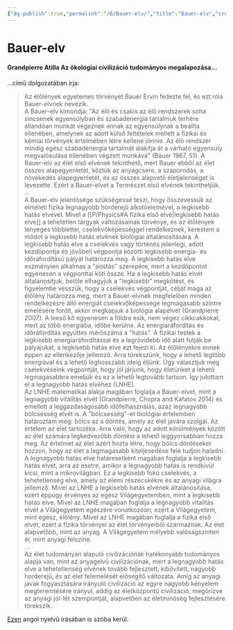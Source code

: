 ```yaml
---
{"dg-publish":true,"permalink":"/B/Bauer-elv/","title":"Bauer-elv","created":"2023-11-09T08:34","updated":"2025-03-13T03:43"}
---
```



# Bauer-elv

#### Grandpierre Atilla Az ökológiai civilizáció tudományos megalapozása...

...című dolgozatában írja:  
> Az élőlények egyetemes törvényét Bauer Ervin fedezte fel, és ezt róla Bauer-elvnek nevezik.  
> A Bauer-elv kimondja: "Az élő és csakis az élő rendszerek soha sincsenek egyensúlyban és szabadenergia tartalmuk terhére állandóan munkát végeznek annak az egyensúlynak a beállta ellenében, amelynek az adott külső feltételek mellett a fizikai és kémiai törvények értelmében létre kellene jönnie. Az élő rendszer mindig egész szabadenergia tartalmát alakítja át a várható egyensúly megvalósulása ellenében végzett munkává" (Bauer 1967, 51). A Bauer-elv az élet első elvének tekinthető, mert Bauer ebből az élet összes alapegyenletét, köztük az anyagcsere, a szaporodás, a növekedés alapegyenletét, és az összes alapvető életjelenséget is levezette. Ezért a Bauer-elvet a Természet első elvének tekinthetjük.  
> ...  
> A Bauer-elv jelentősége szükségessé teszi, hogy összevessük az elméleti fizika legnagyobb horderejű alkotóelemével, a legkisebb hatás elvével. Mivel a [[P/Physics#A fizika első elve\|legkisebb hatás elve]] a tehetetlen tárgyak változásainak törvénye, és az élőlények lényeges többlettel, cselekvőképességgel rendelkeznek, kerestem a módot a legkisebb hatás elvének biológiai általánosítására. A legkisebb hatás elve a cselekvés vagy történés jelenlegi, adott kezdőpontja és jövőbeli végpontja közötti legkisebb energia- és időráfordítású pályát határozza meg. A legkisebb hatás elve eszményien alkalmas a "postás" szerepére, mert a kezdőpontot egyenesen a végponttal köti össze. Ha a legkisebb hatás elvét általánosítjuk, belőle elhagyjuk a "legkisebb" megkötést, és figyelembe vesszük, hogy a cselekvés végpontját, célját maga az élőlény határozza meg, mert a Bauer-elvnek megfelelően minden rendelkezésre álló energiát cselekvőképessége legmagasabb szintre emelésére fordít, akkor megkapjuk a biológia alapelvét (Grandpierre 2007). A leeső kő egyenesen a földre esik, nem végez cikkcakkokat, mert az több energiába, időbe kerülne. Az energiaráfordítás és időráfordítás együttes mérőszáma a "hatás". A fizikai testek a legkisebb energiaráfordítással és a legrövidebb idő alatt futják be pályájukat, a legkisebb hatás elve ezt fejezi ki. Az élőlényekre ennek éppen az ellenkezője jellemző. Arra törekszünk, hogy a lehető legtöbb energiával és a lehető leghosszabb ideig éljünk. Úgy választjuk meg cselekvéseink végpontját, hogy jól járjunk, hogy életünket a lehető legmagasabbra emeljük és ez a lehető legtovább tartson. Így jutottam el a legnagyobb hatás elvéhez (LNHE).  
> Az LNHE matematikai alakja magában foglalja a Bauer-elvet, mint a legnagyobb vitalitás elvét (Grandpierre, Chopra and Kafatos 2014) és emellett a leggazdaságosabb időfelhasználás, azaz legnagyobb bölcsesség elvét is. A "bölcsesség"-et biológiai értelemben határoztam meg: bölcs az a döntés, amely az élet javára szolgál. Az értelem az élet tartozéka. Arra való, hogy az adott körülmények között az élet számára legkedvezőbb döntést a lehető leggyorsabban hozza meg. Az értelmet az élet azért hozta létre, hogy bölcs döntéseket hozzon, hogy az élet a legmagasabb kiteljesedése felé tudjon haladni. A legnagyobb hatás elve határesetként magában foglalja a legkisebb hatás elvét, arra az esetre, amikor a legnagyobb hatás is rendkívül kicsi, mint a mikrovilágban. Ez a legkisebb fokú cselekvés, a tehetetlenség elve, amely az elemi részecskékre és az anyagi világra jellemző. Mivel az LNHE a legkisebb hatás elvének általánosítása, ezért éppúgy érvényes az egész Világegyetemben, mint a legkisebb hatás elve. Mivel az LNHE magában foglalja a legnagyobb vitalitás elvét a Világegyetem egészére vonatkozóan, ezért a Világegyetem, mint egész, élőlény. Mivel az LNHE magában foglalja a fizika első elvét, ezért a fizika törvényei az élet törvényeiből származnak. Az élet alapvetőbb, mint az anyag. A Világegyetem mélyebb valóságszinten él, mint anyagi felszíne.  
> ...  
> Az élet tudományán alapuló civilizációnak hatékonyabb tudományos alapja van, mint az anyagelvű civilizációnak, mert a legnagyobb hatás elve a tehetetlenség elvének tovább fejlesztett, kibővített, nagyobb horderejű, és az élet felemelését elősegítő változata. Amíg az anyagi javak fogyasztására irányuló civilizáció az egyre nagyobb kényelem megteremtésére irányul, addig az életközpontú civilizáció, megőrizve az anyagi jól-lét szempontját, alapvetően az életminőség fejlesztésére törekszik.  

[Ezen](https://academia.edu/642626/Fundamental_complexity_measures_of_life) angol nyelvű írásában is szóba kerül.  